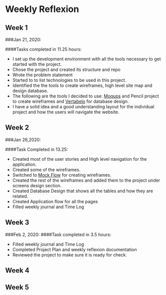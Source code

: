 # Weekly Reflexion

## Week 1
###Jan 21, 2020:

####Tasks completed in 11.25 hours:
* I set up the development environment with all the tools necessary to get started with the project.
* Chose the project and created its structure and repo
* Wrote the problem statement
* Started to to list technologies to be used in this project.
* Identified the the tools to create wireframes, high level site map and design database.
* The following are the tools I decided to use:
[Moqups](https://moqups.com/) and Pencil project to create wireframes and [Vertabelo](https://vertabelo.com/)  for database design.
* I have a solid idea and a good understanding  layout for the individual project and how the users will navigate the 
website. 

## Week 2
###Jan 26,2020:

####Task Completed in 13.25:

* Created most of the user stories  and High level navigation for the application.
* Created some of  the wireframes.
* Switched to [Mock Flow](https://mockflow.com/) for creating wireframes.   
* Created the rest of the wireframes and added them to the project under screens design section.
* Created Database Design that shows all the tables and how they are related.
* Created Application flow for all the pages
* Filled weekly journal and Time Log

## Week 3
###Feb 2, 2020:
####Task completed in 3.5 hours: 

* Filled weekly journal and Time Log 
* Completed Project Plan and weekly reflexion documentation
* Reviewed the project to make sure it is ready for check.



## Week 4

## Week 5
